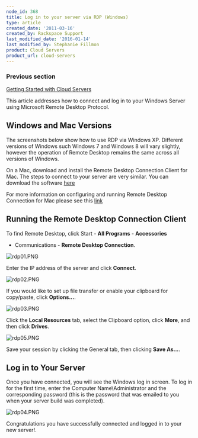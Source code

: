 ```yaml
---
node_id: 368
title: Log in to your server via RDP (Windows)
type: article
created_date: '2011-03-16'
created_by: Rackspace Support
last_modified_date: '2016-01-14'
last_modified_by: Stephanie Fillmon
product: Cloud Servers
product_url: cloud-servers
---
```


### Previous section

[Getting Started with Cloud
Servers](/how-to/cloud-servers-0)

This article addresses how to connect and log in to your Windows Server
using Microsoft Remote Desktop Protocol.



<span class="mw-headline">Windows and Mac Versions </span>
----------------------------------------------------------

The screenshots below show how to use RDP via Windows XP. Different
versions of Windows such Windows 7 and Windows 8 will vary slightly,
however the operation of Remote Desktop remains the same across all
versions of Windows.

On a Mac, download and install the Remote Desktop Connection Client for
Mac. The steps to connect to your server are very similar. You can
download the software
[here](https://itunes.apple.com/us/app/microsoft-remote-desktop/id715768417?mt=12 "http://www.microsoft.com/mac/downloads.mspx?pid=Mactopia_RDC&fid=CD9EC77E-5B07-4332-849F-046611458871#viewer")

For more information on configuring and running Remote Desktop
Connection for Mac please see this
[link](https://technet.microsoft.com/en-us/library/dn473012.aspx "http://www.microsoft.com/mac/products/remote-desktop/default.mspx")



<span class="mw-headline">Running the Remote Desktop Connection Client </span>
------------------------------------------------------------------------------

To find Remote Desktop, click Start - **All Programs** - **Accessories**
- Communications - **Remote Desktop Connection**.


![rdp01.PNG](http://c0042672.cdn.cloudfiles.rackspacecloud.com/rdp01.PNG)


Enter the IP address of the server and click **Connect**.


![rdp02.PNG](http://c0042672.cdn.cloudfiles.rackspacecloud.com/rdp02.PNG)


If you would like to set up file transfer or enable your clipboard for
copy/paste, click **Options...**.


![rdp03.PNG](http://c0042672.cdn.cloudfiles.rackspacecloud.com/rdp03.PNG)


Click the **Local Resources** tab, select the Clipboard option, click
**More**, and then click **Drives**.


![rdp05.PNG](http://c0042672.cdn.cloudfiles.rackspacecloud.com/rdp05.PNG)


Save your session by clicking the General tab, then clicking **Save
As...**.



<span class="mw-headline">Log in to Your Server </span>
-------------------------------------------------------

Once you have connected, you will see the Windows log in screen. To log
in for the first time, enter the Computer Name\\Administrator and the
corresponding password (this is the password that was emailed to you
when your server build was completed).


![rdp04.PNG](http://c0042672.cdn.cloudfiles.rackspacecloud.com/rdp04.PNG)


Congratulations you have successfully connected and logged in to your
new server!.

